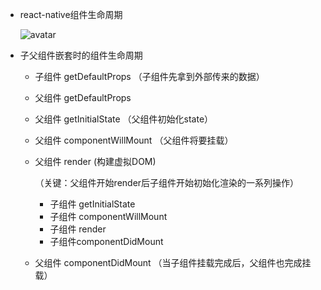 - react-native组件生命周期

  ![avatar](/Users/asdmd177/Sublime_Workspace/react-native/react组件生命周期.png)

- 子父组件嵌套时的组件生命周期

  - 子组件 getDefaultProps （子组件先拿到外部传来的数据）

  - 父组件 getDefaultProps

  - 父组件 getInitialState （父组件初始化state）

  - 父组件 componentWillMount （父组件将要挂载）

  - 父组件 render (构建虚拟DOM)

    （关键：父组件开始render后子组件开始初始化渲染的一系列操作）

    - 子组件 getInitialState
    - 子组件 componentWillMount
    - 子组件 render
    - 子组件componentDidMount

  - 父组件 componentDidMount （当子组件挂载完成后，父组件也完成挂载）
